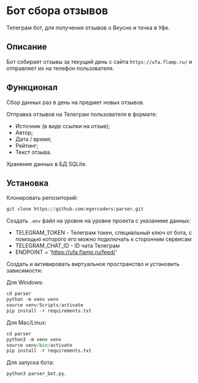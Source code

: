 # Бот сбора отзывов

Телеграм бот, для получения отзывов о Вкусно и точка в Уфе.

## Описание

Бот собирает отзывы за текущий день с сайта `https://ufa.flamp.ru/` и отправляет их на телефон пользователя.

## Функционал

Сбор данных раз в день на предмет новых отзывов.

Отправка отзывов на Телеграм пользователя в формате:

- Источник (в виде ссылки на отзыв);
- Автор;
- Дата / время;
- Рейтинг;
- Текст отзыва.

Хранение данных в БД SQLite.

## Установка

Клонировать репозиторий:

```python
git clone https://github.com/egorcoders/parser.git
```

Создать `.env` файл на уровне на уровне проекта с указаниме данных:

- TELEGRAM_TOKEN - Телеграм токен, специальный ключ от бота, с помощью которого его можно подключать к сторонним сервисам
- TELEGRAM_CHAT_ID - ID чата Телеграм
- ENDPOINT = 'https://ufa.flamp.ru/feed/'

Создать и активировать виртуальное пространство и установить зависимости:

Для Windows:

```python
cd parser
python -m venv venv
source venv/Scripts/activate
pip install -r requirements.txt
```

Для Mac/Linux:

```python
cd parser
python3 -m venv venv
source venv/bin/activate
pip install -r requirements.txt
```

Для запуска бота:

```python
python3 parser_bot.py.
```
